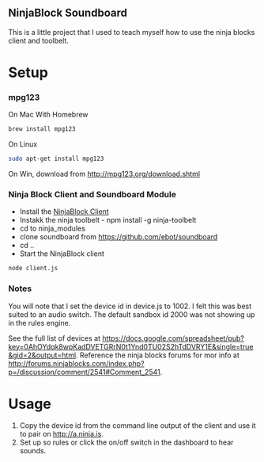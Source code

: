 NinjaBlock Soundboard
---------------------

This is a little project that I used to teach myself how to use the
ninja blocks client and toolbelt.

Setup
=====================

### mpg123 ###

On Mac With Homebrew

```bash
brew install mpg123
```

On Linux

```bash
sudo apt-get install mpg123
```

On Win, download from http://mpg123.org/download.shtml

### Ninja Block Client and Soundboard Module ###

* Install the [NinjaBlock Client](http://ninjablocks.com/blogs/how-to/7195176-hack-like-a-ninja-blocks-developer)
* Instakk the ninja toolbelt - npm install -g ninja-toolbelt
* cd to ninja_modules
* clone soundboard from https://github.com/ebot/soundboard
* cd ..
* Start the NinjaBlock client

```bash
node client.js
```

### Notes ###

You will note that I set the device id in device.js to 1002. I felt this
was best suited to an audio switch. The default sandbox id 2000 was not
showing up in the rules engine.

See the full list of devices at https://docs.google.com/spreadsheet/pub?key=0AhOYdqk8wpKadDVETGRrN0t1Ynd0TU02S2hTdDVRY1E&single=true&gid=2&output=html. Reference the ninja blocks forums for mor info at
http://forums.ninjablocks.com/index.php?p=/discussion/comment/2541#Comment_2541.

Usage
=======================

1. Copy the device id from the command line output of the client and use it
   to pair on http://a.ninja.is.
2. Set up so rules or click the on/off switch in the dashboard to hear
   sounds.
